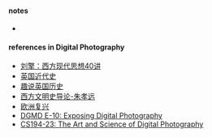 
#### notes  
* 


#### references in Digital Photography 
* [刘擎：西方现代思想40讲]()
* [英国近代史](https://www.bilibili.com/video/BV13x411x7B5/?spm_id_from=333.788.videocard.1)
* [趣说英国历史](https://www.bilibili.com/video/BV1as411V7F2/?spm_id_from=333.788.videocard.16)
* [西方文明史导论-朱孝远](https://www.bilibili.com/video/av21308564?p=1)
* [欧洲复兴](https://www.bilibili.com/video/av15575157?p=1)
* [DGMD E-10: Exposing Digital Photography](http://digitalphotography.exposed/#contact)  
* [CS194-23: The Art and Science of Digital Photography](http://inst.eecs.berkeley.edu/~cs194-23/sp13/#contact)  
